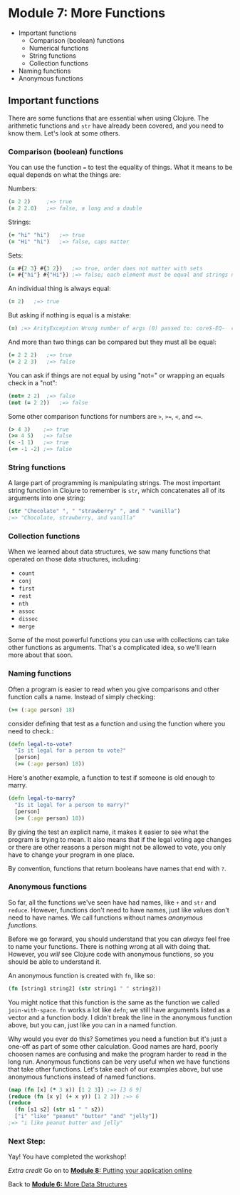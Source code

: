 Module 7: More Functions
========================

* Important functions
  * Comparison (boolean) functions
  * Numerical functions
  * String functions
  * Collection functions
* Naming functions
* Anonymous functions

## Important functions

There are some functions that are essential when using Clojure. The arithmetic functions and `str` have already been covered, and you need to know them. Let's look at some others.

### Comparison (boolean) functions

You can use the function `=` to test the equality of things.  What it means to be equal depends on what the things are:

Numbers: 
```clj
(= 2 2)		;=> true
(= 2 2.0)	;=> false, a long and a double
``` 
Strings:
```clj
(= "hi" "hi")	;=> true
(= "Hi" "hi")	;=> false, caps matter
``` 
Sets:
```clj
(= #{2 3} #{3 2})	;=> true, order does not matter with sets
(= #{"hi"} #{"Hi"})	;=> false; each element must be equal and strings need the same case to be equal
``` 

An individual thing is always equal:
```clj
(= 2)	;=> true
```

But asking if nothing is equal is a mistake:
```clj
(=)	;=> ArityException Wrong number of args (0) passed to: core$-EQ-  clojure.lang.AFn.throwArity (AFn.java:437)
```

And more than two things can be compared but they must all be equal:
```clj
(= 2 2 2)	;=> true
(= 2 2 3)	;=> false
```

You can ask if things are not equal by using "not=" or wrapping an equals check in a "not":
```clj
(not= 2 2)	;=> false
(not (= 2 2))	;=> false
```

Some other comparison functions for numbers are `>`, `>=`, `<`, and `<=`.

```clj
(> 4 3)    ;=> true
(>= 4 5)   ;=> false
(< -1 1)   ;=> true
(<= -1 -2) ;=> false
```

### String functions

A large part of programming is manipulating strings. The most important string function in Clojure to remember is `str`, which concatenates all of its arguments into one string:

```clj
(str "Chocolate" ", " "strawberry" ", and " "vanilla")
;=> "Chocolate, strawberry, and vanilla"
```

### Collection functions

When we learned about data structures, we saw many functions that operated on those data structures, including:

* `count`
* `conj`
* `first`
* `rest`
* `nth`
* `assoc`
* `dissoc`
* `merge`

Some of the most powerful functions you can use with collections can take other functions as arguments. That's a complicated idea, so we'll learn more about that soon.

### Naming functions

Often a program is easier to read when you give comparisons and other function calls a name.  Instead of simply checking:

```clj
(>= (:age person) 18)
```
consider defining that test as a function and using the function where you need to check.:

```clj
(defn legal-to-vote?
  "Is it legal for a person to vote?"
  [person]
  (>= (:age person) 18))
  ```

Here's another example, a function to test if someone is old enough to marry.

```clj
(defn legal-to-marry?
  "Is it legal for a person to marry?"
  [person]
  (>= (:age person) 18))
```

By giving the test an explicit name, it makes it easier to see what the program is trying to mean.  It also means that if the legal
voting age changes or there are other reasons a person might not be allowed to vote, you only have to change your program in one place.

By convention, functions that return booleans have names that end with `?`.

### Anonymous functions

So far, all the functions we've seen have had names, like `+` and `str` and `reduce`. However, functions don't need to have names, just like values don't need to have names. We call functions without names _anonymous functions_.

Before we go forward, you should understand that you can _always_ feel free to name your functions. There is nothing wrong at all with doing that. However, you _will_ see Clojure code with anonymous functions, so you should be able to understand it.

An anonymous function is created with `fn`, like so:

```clj
(fn [string1 string2] (str string1 " " string2))
```

You might notice that this function is the same as the function we called `join-with-space`. `fn` works a lot like `defn`; we still have arguments listed as a vector and a function body. I didn't break the line in the anonymous function above, but you can, just like you can in a named function.

Why would you ever do this?  Sometimes you need a function but it's just a one-off as part of some other calculation.  Good names are hard, poorly choosen names are confusing and make the program harder to read in the long run.
Anonymous functions can be very useful when we have functions that take other functions. Let's take each of our examples above, but use anonymous functions instead of named functions.

```clj
(map (fn [x] (* 3 x)) [1 2 3]) ;=> [3 6 9]
(reduce (fn [x y] (+ x y)) [1 2 3]) ;=> 6
(reduce
  (fn [s1 s2] (str s1 " " s2))
  ["i" "like" "peanut" "butter" "and" "jelly"])
;=> "i like peanut butter and jelly"
```

### Next Step:

Yay! You have completed the workshop!

*Extra credit* Go on to [**Module 8:** Putting your application online ](deploy.md)

Back to [**Module 6:** More Data Structures](data_structures2.md)
